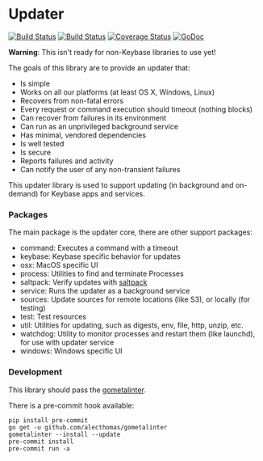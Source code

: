 # Updater

[![Build Status](https://travis-ci.org/keybase/go-updater.svg?branch=master)](https://travis-ci.org/keybase/go-updater)
[![Build Status](https://ci.appveyor.com/api/projects/status/github/keybase/go-updater?branch=master&svg=true)](https://ci.appveyor.com/project/keybase/go-updater)
[![Coverage Status](https://coveralls.io/repos/github/keybase/go-updater/badge.svg?branch=master)](https://coveralls.io/github/keybase/go-updater?branch=master)
[![GoDoc](https://godoc.org/github.com/keybase/go-updater?status.svg)](https://godoc.org/github.com/keybase/go-updater)

**Warning**: This isn't ready for non-Keybase libraries to use yet!

The goals of this library are to provide an updater that:

- Is simple
- Works on all our platforms (at least OS X, Windows, Linux)
- Recovers from non-fatal errors
- Every request or command execution should timeout (nothing blocks)
- Can recover from failures in its environment
- Can run as an unprivileged background service
- Has minimal, vendored dependencies
- Is well tested
- Is secure
- Reports failures and activity
- Can notify the user of any non-transient failures

This updater library is used to support updating (in background and on-demand)
for Keybase apps and services.


### Packages

The main package is the updater core, there are other support packages:

- command: Executes a command with a timeout
- keybase: Keybase specific behavior for updates
- osx: MacOS specific UI
- process: Utilities to find and terminate Processes
- saltpack: Verify updates with [saltpack](https://saltpack.org/)
- service: Runs the updater as a background service
- sources: Update sources for remote locations (like S3), or locally (for testing)
- test: Test resources
- util: Utilities for updating, such as digests, env, file, http, unzip, etc.
- watchdog: Utility to monitor processes and restart them (like launchd), for use with updater service
- windows: Windows specific UI


### Development

This library should pass the [gometalinter](https://github.com/alecthomas/gometalinter).

There is a pre-commit hook available:

```
pip install pre-commit
go get -u github.com/alecthomas/gometalinter
gometalinter --install --update
pre-commit install
pre-commit run -a
```

